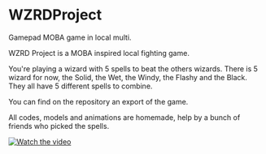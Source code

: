 # WZRDProject
Gamepad MOBA game in local multi.

WZRD Project is a MOBA inspired local fighting game.

You're playing a wizard with 5 spells to beat the others wizards.
There is 5 wizard for now, the Solid, the Wet, the Windy, the Flashy and the Black. They all have 5 different spells to combine.

You can find on the repository an export of the game.

All codes, models and animations are homemade, help by a bunch of friends who picked the spells.

[![Watch the video](https://img.youtube.com/vi/wMzqfSSEpSA/1.jpg)](https://youtu.be/wMzqfSSEpSA)
